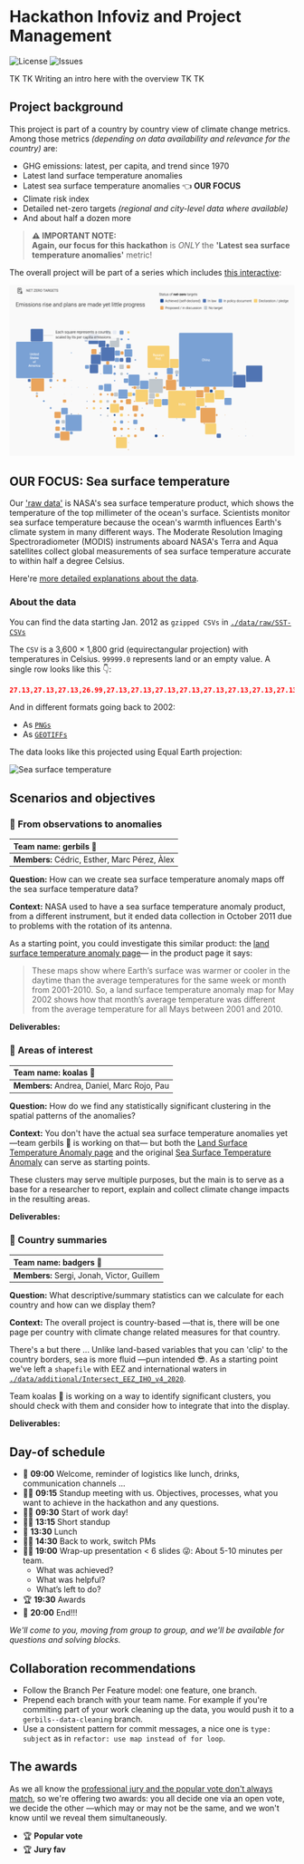 # Hackathon Infoviz and Project Management

![License](https://img.shields.io/github/license/fndvit/mds-udg-viz-i-dgcp-hackathon?style=for-the-badge) ![Issues](https://img.shields.io/github/issues/fndvit/mds-udg-viz-i-dgcp-hackathon?style=for-the-badge)

TK TK Writing an intro here with the overview TK TK

## Project background

This project is part of a country by country view of climate change metrics. Among those metrics *(depending on data availability and relevance for the country)* are:

* GHG emissions: latest, per capita, and trend since 1970
* Latest land surface temperature anomalies
* Latest sea surface temperature anomalies 👈 **OUR FOCUS**
* Climate risk index
* Detailed net-zero targets *(regional and city-level data where available)*
* And about half a dozen more

> **⚠ IMPORTANT NOTE:**  
> **Again, our focus for this hackathon** is *ONLY* the **'Latest sea surface temperature anomalies'** metric!

The overall project will be part of a series which includes [this interactive](https://www.unep.org/explore-topics/climate-action/what-we-do/climate-action-note/state-of-climate.html):

[![Screenshot of the interactive](preview-climate-change.png)](https://www.unep.org/explore-topics/climate-action/what-we-do/climate-action-note/state-of-climate.html "Climate Action Note")

## OUR FOCUS: Sea surface temperature

Our ['raw data'](https://mitpress.mit.edu/books/raw-data-oxymoron) is NASA's sea surface temperature product, which shows the temperature of the top millimeter of the ocean's surface. Scientists monitor sea surface temperature because the ocean's warmth influences Earth's climate system in many different ways. The Moderate Resolution Imaging Spectroradiometer (MODIS) instruments aboard NASA's Terra and Aqua satellites collect global measurements of sea surface temperature accurate to within half a degree Celsius.

Here're [more detailed explanations about the data](https://neo.gsfc.nasa.gov/view.php?datasetId=MYD28M).

### About the data

You can find the data starting Jan. 2012 as `gzipped CSVs` in [`./data/raw/SST-CSVs`](data/raw/SST-CSVs)

The `CSV` is a 3,600 × 1,800 grid (equirectangular projection) with temperatures in Celsius. `99999.0` represents land or an empty value. A single row looks like this 👇:

```json
27.13,27.13,27.13,26.99,27.13,27.13,27.13,27.13,27.13,27.13,27.13,27.13,27.13,27.13,26.99,26.99,26.99,26.99,26.84,26.84,26.84,26.84,26.84,26.7,26.84,26.84,26.84,26.84,26.84,26.84,26.84,26.84,26.84,26.84,26.99,26.84,26.84,26.84,26.7,26.7,26.7,26.7,26.7,26.84,26.84,26.84,26.84,26.84,26.7,26.7,26.55,26.55,26.55,26.41,26.41,26.41,26.41,26.41,26.41,26.26,26.26,26.26,26.26,26.26,26.41,26.41,26.41,26.26,26.26,26.41,26.26,26.26,26.41,26.41,26.41,26.41,26.41,26.41,26.41,26.41,26.41,26.41,26.55,26.55,26.55,26.55,26.55,26.55,26.55,26.55,26.55,26.55,26.55,26.55,26.55,26.55,26.41,26.55,26.7,26.55,26.7,26.7,26.7,26.55,26.55,26.55,26.55,26.41,26.41,26.41,26.41,26.26,26.26,26.11,26.11,26.11,26.11,26.11,26.11,26.11,26.11,26.11,26.11,26.11,26.11,26.11,26.11,26.26,26.26,26.26,26.26,26.26,26.26,26.11,26.11,26.26,26.26,26.26,26.26,26.11,26.26,26.26,26.41,26.26,26.41,26.41,26.55,26.41,26.55,26.55,26.55,26.55,26.55,26.41,26.41,26.41,26.41,26.26,26.26,26.26,26.26,26.26,26.41,26.41,26.41,26.41,26.26,26.26,26.11,26.11,26.11,26.11,26.11,26.11,25.97,25.97,25.97,25.97,25.97,25.97,25.97,25.82,25.82,25.82,25.82,25.82,25.82,25.97,25.97,25.97,25.97,25.97,25.97,25.97,25.82,25.82,25.68,25.68,25.68,25.68,25.68,25.53,25.53,25.68,25.68,25.68,25.68,25.68,25.53,25.53,25.53,25.53,25.53,25.39,25.39,25.39,25.39,25.39,25.24,25.24,25.24,25.24,25.24,25.39,25.39,25.39,25.39,25.24,25.39,25.39,25.39,25.39,25.39,25.24,25.39,25.24,25.24,25.24,25.24,25.24,25.24,25.39,25.24,25.24,25.24,25.24,25.24,25.53,25.24,25.24,25.24,25.24,25.24,25.24,25.24,25.24,25.24,25.24,25.24,25.09,25.09,25.24,25.24,25.39,25.39,25.39,25.24,25.24,25.09,24.95,24.95,24.8,24.8,25.09,25.09,25.09,24.95,24.95,24.8,24.95,24.8,24.66,24.66,24.8,24.66,24.8,24.66,24.66,24.66,24.51,24.51,24.66,24.51,24.51,24.51,24.51,24.66,24.66,24.8,24.8,24.95,24.95,24.95,24.95,24.95,24.95,24.95,24.95,25.09,25.09,25.09,25.09,25.09,25.09,24.95,24.95,24.95,24.95,24.8,24.66,24.66,24.66,24.51,24.37,24.37,24.22,24.07,24.07,24.07,24.07,24.07,24.07,24.22,24.07,24.07,24.07,24.07,23.93,24.07,24.07,23.93,23.93,23.78,23.93,24.07,24.07,24.07,23.93,23.93,23.78,23.78,23.64,23.49,23.49,23.64,23.64,23.49,23.64,23.35,23.35,23.35,23.49,23.93,23.64,23.64,23.78,23.78,23.64,23.64,23.64,23.78,23.64,23.49,23.49,23.35,23.35,23.2,23.35,23.49,23.2,23.2,23.06,23.2,23.06,23.2,23.06,22.91,22.76,22.76,22.91,22.91,22.91,22.91,22.91,22.76,22.91,22.91,22.91,22.91,22.91,22.91,22.91,23.06,23.2,23.06,23.06,23.06,23.06,22.91,22.76,22.91,22.76,22.91,23.06,23.06,23.06,23.06,23.06,23.06,23.2,23.2,23.2,23.2,23.2,23.49,23.93,23.93,24.07,23.93,24.22,24.51,24.07,23.93,23.78,23.78,23.78,23.78,23.78,23.64,23.35,23.06,23.06,23.35,23.93,23.35,23.2,23.2,23.06,23.06,23.2,23.2,23.2,23.2,22.91,22.91,22.91,22.62,22.47,22.47,22.91,23.06,23.06,23.06,22.91,22.76,22.76,22.62,22.47,22.33,22.33,22.47,22.47,22.33,22.91,23.06,23.06,23.06,23.06,23.2,23.64,23.78,23.78,23.64,23.78,23.64,23.64,23.64,23.49,22.91,22.91,22.91,22.91,22.91,22.91,22.91,23.06,22.76,22.76,22.91,22.76,22.47,22.33,22.33,22.33,22.18,22.18,22.04,21.89,21.89,21.89,22.04,22.04,22.04,21.74,21.6,21.45,21.45,21.31,21.6,21.45,21.31,21.31,21.31,21.6,21.74,21.74,21.89,22.04,21.89,22.04,22.04,22.04,21.89,22.04,22.18,22.33,22.33,22.33,22.76,22.76,22.91,22.91,22.76,22.47,22.18,22.18,22.04,22.04,22.04,21.89,21.89,21.89,21.89,21.89,22.04,22.18,22.47,22.76,22.91,22.91,22.91,22.76,22.62,22.33,22.04,22.04,22.18,22.33,22.76,22.76,22.62,22.47,22.47,22.62,22.76,22.62,22.62,22.62,22.62,22.62,22.62,22.33,22.33,22.47,22.33,22.62,22.62,22.47,21.89,21.89,21.89,21.89,21.74,21.31,21.31,21.31,21.45,21.45,21.45,21.6,21.74,21.89,22.04,22.04,22.33,22.33,22.33,22.33,22.04,22.04,22.04,22.04,21.89,21.74,22.04,22.18,22.04,22.18,22.47,22.47,22.47,22.47,22.62,22.76,22.76,22.62,22.76,22.76,22.76,22.76,22.76,22.76,22.91,23.06,23.06,23.06,23.06,23.2,23.2,23.2,23.2,23.06,23.06,23.49,23.78,23.93,24.37,24.66,24.37,24.37,24.37,24.37,24.51,24.66,24.8,24.66,24.66,24.66,24.37,24.37,24.51,24.8,24.95,25.09,25.53,25.68,25.82,25.97,26.26,26.41,26.41,26.41,26.55,26.41,26.55,26.41,26.26,26.11,26.11,26.11,26.11,26.11,26.26,26.41,26.41,26.26,26.26,26.26,26.41,26.41,26.41,26.55,26.55,26.7,26.7,26.84,27.13,27.43,27.72,27.86,27.86,27.86,27.86,28.3,28.44,28.59,28.59,28.59,28.74,28.74,28.59,28.59,28.59,29.03,29.17,29.17,29.17,29.32,29.32,29.17,29.17,29.17,29.17,29.32,29.32,29.32,29.32,29.32,29.17,29.46,29.61,29.61,29.61,29.46,29.61,29.76,29.76,29.76,29.76,29.9,29.9,29.76,29.61,33.54,99999.0,99999.0,99999.0,99999.0,99999.0,99999.0,99999.0,99999.0,99999.0,99999.0,99999.0,99999.0,99999.0,99999.0,99999.0,99999.0,99999.0,99999.0,99999.0,99999.0,99999.0,99999.0,99999.0,99999.0,99999.0,99999.0,99999.0,99999.0,99999.0,99999.0,99999.0,99999.0,99999.0,99999.0,99999.0,99999.0,99999.0,99999.0,99999.0,99999.0,99999.0,99999.0,99999.0,99999.0,99999.0,99999.0,99999.0,99999.0,99999.0,99999.0,99999.0,99999.0,99999.0,99999.0,99999.0,99999.0,99999.0,99999.0,99999.0,99999.0,99999.0,99999.0,99999.0,99999.0,99999.0,99999.0,99999.0,99999.0,99999.0,99999.0,99999.0,99999.0,29.61,29.61,99999.0,99999.0,99999.0,26.84,26.99,27.28,27.28,27.57,27.57,27.86,27.57,27.43,27.72,27.57,27.72,27.43,27.57,27.57,27.72,27.72,27.72,27.72,27.57,27.57,27.57,27.57,27.57,27.57,27.57,27.57,27.57,27.43,27.43,27.43,27.43,27.57,27.43,27.43,27.43,27.43,27.43,27.28,27.28,27.43,27.57,27.28,27.28,27.28,27.28,27.13,27.13,27.13,27.13,27.13,27.13,27.13,27.13,27.13,27.13,27.13,27.13,27.13,27.28,27.28,27.28,27.13,27.13,27.13,27.28,27.28,27.13,26.99,27.13,27.13,27.28,26.99,27.28,27.28,27.28,27.28,27.43,27.57,27.43,27.28,27.13,27.13,27.43,27.28,26.99,27.13,27.13,27.13,27.13,27.28,27.13,26.99,26.99,26.99,26.99,26.84,26.7,26.7,26.7,26.99,26.99,26.99,26.99,26.99,26.84,26.7,26.84,26.84,27.13,27.57,27.72,28.3,28.44,28.74,28.88,28.88,28.74,28.74,28.74,28.74,28.74,28.44,28.44,28.15,28.15,28.15,27.72,27.86,27.86,28.01,28.01,28.01,28.01,27.43,26.84,26.7,99999.0,99999.0,99999.0,99999.0,99999.0,99999.0,99999.0,99999.0,99999.0,99999.0,25.68,26.41,26.55,26.41,26.26,26.41,26.41,26.41,26.55,26.84,26.7,26.7,26.84,26.7,26.84,26.7,99999.0,99999.0,99999.0,99999.0,99999.0,99999.0,99999.0,99999.0,99999.0,99999.0,99999.0,99999.0,99999.0,99999.0,99999.0,99999.0,99999.0,99999.0,99999.0,99999.0,99999.0,27.86,27.72,27.57,27.43,27.43,27.72,27.72,28.01,28.01,28.3,28.3,28.59,28.01,28.15,28.3,28.44,28.59,28.44,28.01,27.86,27.72,27.72,27.43,27.57,27.72,27.57,27.43,27.43,27.28,27.13,27.13,27.28,27.43,27.57,27.86,27.86,28.3,28.59,28.59,28.59,28.59,28.59,28.59,28.59,28.59,28.59,28.44,28.59,28.59,28.59,28.59,28.59,28.59,27.72,27.57,27.57,28.3,28.44,28.59,28.74,28.44,28.44,28.44,28.3,28.15,28.3,28.3,28.3,28.15,28.3,28.15,28.01,27.86,28.01,28.01,28.3,28.3,28.3,28.3,28.15,28.3,28.3,28.44,28.44,28.44,28.3,28.44,28.74,28.74,28.44,28.59,28.59,28.59,28.59,28.74,28.59,28.3,28.44,28.3,28.3,28.15,28.44,28.59,28.3,28.3,28.3,28.44,28.44,28.44,28.3,28.44,28.3,28.15,28.44,28.44,28.3,28.44,28.44,28.59,28.44,28.44,28.44,28.44,28.44,28.44,28.44,28.59,28.59,28.59,28.59,28.74,28.74,28.74,28.74,28.59,28.59,28.44,28.44,28.3,28.44,28.44,28.3,28.15,28.15,28.15,28.15,28.01,28.01,28.15,28.3,28.15,28.15,28.15,28.15,28.3,28.3,28.44,28.3,28.44,28.44,28.44,28.44,28.3,28.44,28.44,28.3,28.3,28.3,28.15,28.15,28.15,28.01,28.01,28.01,28.15,28.15,28.01,28.15,28.01,27.86,27.86,28.01,28.01,28.15,28.01,27.86,28.01,28.01,27.86,28.01,28.01,28.01,27.86,27.86,27.86,28.01,28.01,28.01,27.86,27.86,27.86,27.86,27.86,27.72,27.86,27.72,27.72,27.72,27.72,27.72,27.72,27.57,27.72,27.72,27.57,27.72,27.57,27.72,27.57,27.57,27.57,27.72,27.72,27.57,27.43,27.43,27.43,27.43,27.43,27.43,27.43,27.43,27.28,27.28,27.28,27.28,27.28,27.43,27.43,27.43,27.43,27.28,27.43,27.43,27.28,27.28,27.43,27.43,27.43,27.43,27.43,27.28,27.28,27.57,27.57,27.43,27.43,27.43,27.43,27.43,27.43,27.57,27.57,27.72,27.72,27.72,27.57,27.57,27.57,27.57,27.57,27.57,27.57,27.57,27.57,27.57,27.57,27.57,27.57,27.57,27.57,27.57,27.57,27.57,27.43,27.43,27.43,27.43,27.43,27.43,27.28,27.28,27.28,27.43,27.43,27.43,27.28,27.28,27.28,27.43,27.57,27.57,27.57,27.43,27.28,27.28,27.28,27.28,27.43,27.28,27.28,27.43,27.28,27.43,27.43,27.28,27.28,27.28,27.28,27.28,27.43,27.57,27.43,27.57,27.57,27.43,27.57,27.72,27.72,27.57,27.72,27.72,27.43,27.57,27.57,27.43,27.28,27.28,27.28,27.28,27.28,27.43,27.43,27.57,27.43,27.43,27.43,27.72,27.57,27.57,27.43,27.43,27.43,27.43,27.43,27.57,27.57,27.57,27.57,27.57,27.57,27.57,27.57,27.43,27.43,27.28,27.28,27.28,27.13,26.99,26.84,26.99,26.99,27.13,27.13,26.84,26.84,26.7,26.99,26.99,27.13,26.99,26.84,26.84,26.99,26.99,27.13,27.13,26.99,26.99,26.84,26.84,26.84,27.13,27.13,27.13,27.13,27.13,27.13,27.28,27.13,27.13,26.99,26.99,26.7,26.84,26.84,26.84,26.99,26.99,26.84,26.99,26.84,26.84,26.84,26.84,26.84,26.84,26.84,26.99,26.99,26.84,26.99,26.84,26.84,26.84,26.84,26.84,26.55,26.7,26.84,26.7,26.7,26.84,26.7,26.7,26.7,26.7,26.7,26.84,26.84,26.7,26.84,26.7,26.55,26.55,26.55,26.41,26.55,26.41,26.41,26.41,26.41,26.26,26.11,26.11,26.11,26.11,25.97,25.97,25.97,25.97,25.97,25.97,26.11,26.11,26.26,26.11,26.11,26.11,25.97,26.11,26.11,26.11,25.97,26.11,26.11,25.97,25.97,25.82,25.97,25.97,25.82,25.97,25.97,25.97,25.82,25.82,25.97,25.97,25.97,25.82,25.97,26.11,26.11,26.11,26.11,26.11,26.11,25.97,25.97,25.82,25.82,25.97,25.82,25.82,25.82,25.82,25.82,25.82,25.68,25.68,25.53,25.53,25.39,25.39,25.39,25.39,25.24,25.24,25.24,25.24,25.24,25.39,25.39,25.24,25.09,25.24,25.09,25.09,25.09,24.95,24.8,24.8,24.8,24.8,24.8,24.8,24.8,24.66,24.8,24.8,24.8,24.8,24.66,24.66,24.66,24.51,24.51,24.51,24.51,24.51,24.37,24.51,24.66,24.66,24.51,24.51,24.37,24.37,24.51,24.51,24.51,24.66,24.8,24.66,24.51,24.37,24.22,24.22,24.07,24.22,24.07,23.78,23.64,23.64,23.78,23.78,23.64,23.64,23.64,23.78,23.78,23.78,23.93,24.07,24.07,23.64,23.64,23.49,23.35,23.2,23.35,22.91,22.76,22.62,22.33,22.47,22.18,21.74,21.45,21.31,21.02,20.87,20.87,20.72,20.72,20.72,20.72,20.72,20.72,20.58,20.58,20.14,20.14,20.0,19.85,19.85,19.56,19.7,19.7,19.56,19.41,19.41,19.41,19.41,19.41,19.41,19.27,19.12,18.98,99999.0,99999.0,99999.0,99999.0,99999.0,99999.0,99999.0,99999.0,99999.0,99999.0,99999.0,99999.0,99999.0,99999.0,99999.0,99999.0,99999.0,99999.0,99999.0,99999.0,99999.0,99999.0,99999.0,99999.0,99999.0,99999.0,99999.0,99999.0,99999.0,99999.0,99999.0,99999.0,99999.0,99999.0,99999.0,99999.0,99999.0,99999.0,99999.0,99999.0,99999.0,99999.0,99999.0,99999.0,99999.0,99999.0,99999.0,99999.0,99999.0,99999.0,99999.0,99999.0,99999.0,99999.0,99999.0,99999.0,99999.0,99999.0,99999.0,99999.0,99999.0,99999.0,99999.0,99999.0,99999.0,99999.0,99999.0,99999.0,99999.0,99999.0,99999.0,99999.0,99999.0,99999.0,99999.0,99999.0,99999.0,99999.0,99999.0,99999.0,99999.0,99999.0,99999.0,99999.0,99999.0,99999.0,99999.0,99999.0,99999.0,99999.0,99999.0,99999.0,99999.0,99999.0,99999.0,99999.0,99999.0,99999.0,99999.0,99999.0,99999.0,99999.0,99999.0,99999.0,99999.0,99999.0,99999.0,99999.0,99999.0,99999.0,99999.0,99999.0,99999.0,99999.0,99999.0,99999.0,99999.0,99999.0,99999.0,99999.0,99999.0,99999.0,99999.0,99999.0,99999.0,99999.0,99999.0,99999.0,99999.0,99999.0,99999.0,99999.0,99999.0,99999.0,99999.0,99999.0,99999.0,99999.0,99999.0,99999.0,99999.0,99999.0,99999.0,99999.0,99999.0,99999.0,99999.0,99999.0,99999.0,99999.0,99999.0,99999.0,99999.0,99999.0,99999.0,99999.0,99999.0,99999.0,99999.0,99999.0,99999.0,99999.0,99999.0,99999.0,99999.0,99999.0,99999.0,99999.0,99999.0,99999.0,99999.0,99999.0,99999.0,99999.0,99999.0,99999.0,99999.0,99999.0,99999.0,99999.0,99999.0,99999.0,99999.0,99999.0,99999.0,99999.0,99999.0,99999.0,99999.0,99999.0,99999.0,99999.0,99999.0,99999.0,99999.0,99999.0,99999.0,99999.0,99999.0,99999.0,99999.0,99999.0,99999.0,99999.0,99999.0,99999.0,99999.0,99999.0,99999.0,99999.0,99999.0,99999.0,99999.0,99999.0,99999.0,99999.0,99999.0,99999.0,99999.0,99999.0,99999.0,99999.0,99999.0,99999.0,99999.0,99999.0,99999.0,99999.0,99999.0,99999.0,99999.0,99999.0,99999.0,99999.0,99999.0,99999.0,99999.0,99999.0,99999.0,99999.0,99999.0,99999.0,99999.0,99999.0,99999.0,99999.0,99999.0,99999.0,99999.0,99999.0,99999.0,99999.0,99999.0,99999.0,99999.0,99999.0,99999.0,99999.0,99999.0,99999.0,99999.0,99999.0,99999.0,99999.0,99999.0,99999.0,99999.0,99999.0,99999.0,99999.0,99999.0,99999.0,99999.0,99999.0,99999.0,99999.0,99999.0,99999.0,99999.0,99999.0,99999.0,99999.0,99999.0,99999.0,99999.0,99999.0,99999.0,99999.0,99999.0,99999.0,99999.0,99999.0,99999.0,99999.0,99999.0,99999.0,99999.0,99999.0,99999.0,99999.0,99999.0,99999.0,99999.0,99999.0,99999.0,99999.0,99999.0,99999.0,99999.0,99999.0,99999.0,99999.0,99999.0,99999.0,99999.0,99999.0,99999.0,99999.0,99999.0,99999.0,99999.0,99999.0,99999.0,99999.0,99999.0,99999.0,99999.0,99999.0,99999.0,99999.0,99999.0,99999.0,99999.0,99999.0,99999.0,99999.0,99999.0,99999.0,99999.0,99999.0,99999.0,99999.0,99999.0,99999.0,99999.0,99999.0,99999.0,99999.0,99999.0,99999.0,99999.0,99999.0,99999.0,99999.0,99999.0,99999.0,99999.0,99999.0,99999.0,99999.0,99999.0,99999.0,99999.0,99999.0,99999.0,99999.0,99999.0,99999.0,99999.0,99999.0,99999.0,99999.0,99999.0,99999.0,99999.0,99999.0,99999.0,99999.0,99999.0,99999.0,99999.0,99999.0,99999.0,99999.0,99999.0,99999.0,99999.0,99999.0,99999.0,99999.0,99999.0,99999.0,99999.0,99999.0,99999.0,99999.0,99999.0,99999.0,99999.0,99999.0,99999.0,99999.0,99999.0,99999.0,99999.0,99999.0,99999.0,99999.0,99999.0,99999.0,99999.0,99999.0,99999.0,99999.0,99999.0,99999.0,99999.0,99999.0,99999.0,99999.0,99999.0,99999.0,99999.0,99999.0,99999.0,99999.0,99999.0,99999.0,99999.0,99999.0,99999.0,99999.0,99999.0,99999.0,99999.0,99999.0,99999.0,99999.0,99999.0,99999.0,99999.0,99999.0,99999.0,99999.0,99999.0,99999.0,99999.0,99999.0,99999.0,99999.0,99999.0,99999.0,99999.0,99999.0,99999.0,99999.0,99999.0,99999.0,99999.0,99999.0,99999.0,99999.0,99999.0,99999.0,99999.0,99999.0,99999.0,99999.0,99999.0,99999.0,99999.0,99999.0,99999.0,99999.0,99999.0,99999.0,99999.0,99999.0,99999.0,99999.0,25.09,25.39,25.39,25.39,99999.0,99999.0,99999.0,99999.0,99999.0,99999.0,99999.0,99999.0,99999.0,99999.0,99999.0,99999.0,99999.0,99999.0,99999.0,99999.0,99999.0,99999.0,99999.0,99999.0,99999.0,99999.0,99999.0,99999.0,99999.0,99999.0,99999.0,99999.0,99999.0,99999.0,99999.0,99999.0,99999.0,99999.0,99999.0,99999.0,99999.0,99999.0,99999.0,99999.0,99999.0,99999.0,99999.0,28.15,28.01,27.86,27.86,28.01,28.15,28.15,28.15,28.3,28.44,29.03,29.03,29.17,29.17,29.03,28.88,28.88,28.88,28.88,28.88,28.88,29.03,29.17,29.32,29.46,29.61,29.61,29.61,29.76,99999.0,99999.0,99999.0,99999.0,99999.0,99999.0,99999.0,99999.0,99999.0,99999.0,99999.0,99999.0,99999.0,99999.0,99999.0,99999.0,99999.0,99999.0,99999.0,99999.0,99999.0,99999.0,99999.0,99999.0,99999.0,99999.0,99999.0,99999.0,99999.0,99999.0,99999.0,99999.0,99999.0,99999.0,99999.0,99999.0,99999.0,99999.0,99999.0,99999.0,99999.0,99999.0,99999.0,99999.0,99999.0,99999.0,99999.0,99999.0,99999.0,99999.0,99999.0,99999.0,99999.0,99999.0,99999.0,99999.0,99999.0,99999.0,99999.0,99999.0,99999.0,99999.0,99999.0,99999.0,99999.0,99999.0,99999.0,99999.0,99999.0,99999.0,99999.0,99999.0,99999.0,99999.0,99999.0,99999.0,99999.0,99999.0,99999.0,99999.0,99999.0,99999.0,99999.0,99999.0,99999.0,99999.0,99999.0,99999.0,99999.0,99999.0,99999.0,99999.0,99999.0,99999.0,99999.0,99999.0,99999.0,99999.0,99999.0,99999.0,99999.0,99999.0,99999.0,99999.0,99999.0,99999.0,99999.0,99999.0,99999.0,99999.0,99999.0,99999.0,99999.0,99999.0,99999.0,99999.0,99999.0,99999.0,99999.0,99999.0,99999.0,99999.0,99999.0,99999.0,99999.0,99999.0,99999.0,99999.0,99999.0,99999.0,99999.0,99999.0,99999.0,99999.0,99999.0,99999.0,99999.0,99999.0,99999.0,99999.0,99999.0,99999.0,99999.0,99999.0,99999.0,99999.0,99999.0,99999.0,99999.0,99999.0,99999.0,99999.0,99999.0,99999.0,99999.0,99999.0,99999.0,99999.0,99999.0,99999.0,99999.0,99999.0,99999.0,99999.0,99999.0,99999.0,99999.0,99999.0,99999.0,99999.0,99999.0,99999.0,99999.0,99999.0,99999.0,99999.0,99999.0,99999.0,99999.0,99999.0,99999.0,99999.0,99999.0,99999.0,99999.0,99999.0,99999.0,99999.0,99999.0,99999.0,99999.0,99999.0,99999.0,99999.0,99999.0,99999.0,99999.0,99999.0,99999.0,99999.0,99999.0,99999.0,99999.0,99999.0,99999.0,99999.0,26.99,27.13,27.13,27.13,27.13,27.28,27.28,27.13,27.13,27.13,27.13,27.13,27.13,27.13,27.13,27.13,27.13,27.13,27.13,27.13,26.99,27.13,26.99,27.13,27.13,27.13,27.13,27.13,27.13,27.13,27.13,27.13,27.13,27.13,27.13,27.13,27.13,27.13,27.13,27.13,27.13,27.13,27.13,27.13,27.13,26.99,26.99,26.99,26.99,26.99,26.99,26.99,27.13,27.13,27.28,27.28,27.28,27.28,27.28,27.28,27.28,27.28,27.28,27.28,27.28,27.28,27.13,27.13,27.13,27.13,27.28,27.13,27.13,27.28,27.28,27.28,27.28,27.28,27.28,27.28,27.28,27.28,27.28,27.13,27.13,27.13,26.99,26.84,26.84,26.99,26.84,26.55,26.55,26.55,26.55,26.99,26.99,27.13,27.28,27.28,26.41,26.26,99999.0,99999.0,99999.0,99999.0,99999.0,99999.0,99999.0,99999.0,99999.0,99999.0,99999.0,99999.0,99999.0,99999.0,99999.0,99999.0,99999.0,99999.0,99999.0,99999.0,99999.0,99999.0,99999.0,99999.0,99999.0,99999.0,99999.0,99999.0,99999.0,99999.0,99999.0,99999.0,99999.0,99999.0,99999.0,99999.0,99999.0,99999.0,99999.0,99999.0,99999.0,99999.0,99999.0,99999.0,99999.0,99999.0,99999.0,99999.0,99999.0,99999.0,99999.0,99999.0,99999.0,99999.0,99999.0,99999.0,99999.0,99999.0,99999.0,99999.0,99999.0,99999.0,99999.0,99999.0,99999.0,99999.0,99999.0,99999.0,99999.0,99999.0,99999.0,99999.0,99999.0,99999.0,99999.0,99999.0,99999.0,99999.0,99999.0,99999.0,99999.0,99999.0,99999.0,99999.0,99999.0,99999.0,99999.0,99999.0,99999.0,99999.0,99999.0,99999.0,99999.0,99999.0,99999.0,99999.0,99999.0,99999.0,99999.0,99999.0,99999.0,99999.0,99999.0,99999.0,99999.0,99999.0,99999.0,99999.0,99999.0,99999.0,99999.0,99999.0,99999.0,99999.0,99999.0,99999.0,99999.0,99999.0,99999.0,99999.0,99999.0,99999.0,99999.0,99999.0,99999.0,99999.0,99999.0,99999.0,99999.0,99999.0,99999.0,99999.0,99999.0,99999.0,99999.0,99999.0,99999.0,99999.0,99999.0,99999.0,99999.0,99999.0,99999.0,99999.0,99999.0,99999.0,99999.0,99999.0,99999.0,99999.0,99999.0,99999.0,99999.0,99999.0,99999.0,99999.0,99999.0,99999.0,99999.0,99999.0,99999.0,99999.0,99999.0,99999.0,99999.0,99999.0,99999.0,99999.0,99999.0,99999.0,99999.0,99999.0,99999.0,99999.0,99999.0,99999.0,99999.0,99999.0,99999.0,99999.0,99999.0,99999.0,99999.0,99999.0,99999.0,99999.0,99999.0,99999.0,99999.0,99999.0,99999.0,99999.0,99999.0,99999.0,99999.0,99999.0,99999.0,99999.0,99999.0,99999.0,99999.0,99999.0,99999.0,99999.0,99999.0,28.3,27.86,28.01,27.72,29.61,26.7,26.84,27.57,30.48,28.15,27.72,27.72,27.86,99999.0,99999.0,99999.0,99999.0,99999.0,29.32,99999.0,99999.0,99999.0,99999.0,99999.0,99999.0,99999.0,99999.0,99999.0,99999.0,99999.0,99999.0,99999.0,99999.0,99999.0,99999.0,99999.0,99999.0,99999.0,99999.0,99999.0,99999.0,99999.0,99999.0,99999.0,99999.0,99999.0,99999.0,99999.0,99999.0,99999.0,99999.0,99999.0,99999.0,99999.0,99999.0,99999.0,99999.0,99999.0,99999.0,99999.0,99999.0,99999.0,99999.0,99999.0,99999.0,99999.0,99999.0,99999.0,99999.0,99999.0,99999.0,99999.0,99999.0,99999.0,99999.0,99999.0,99999.0,99999.0,99999.0,99999.0,99999.0,99999.0,99999.0,99999.0,99999.0,99999.0,99999.0,99999.0,99999.0,99999.0,99999.0,99999.0,99999.0,99999.0,99999.0,99999.0,99999.0,99999.0,99999.0,99999.0,99999.0,99999.0,99999.0,99999.0,99999.0,99999.0,99999.0,99999.0,99999.0,99999.0,99999.0,99999.0,99999.0,99999.0,99999.0,99999.0,99999.0,99999.0,99999.0,99999.0,99999.0,99999.0,99999.0,99999.0,99999.0,99999.0,99999.0,99999.0,99999.0,99999.0,99999.0,99999.0,99999.0,99999.0,99999.0,99999.0,99999.0,99999.0,99999.0,99999.0,99999.0,99999.0,99999.0,99999.0,99999.0,99999.0,99999.0,99999.0,99999.0,99999.0,99999.0,99999.0,99999.0,99999.0,99999.0,99999.0,99999.0,99999.0,99999.0,99999.0,99999.0,99999.0,99999.0,99999.0,99999.0,99999.0,99999.0,99999.0,99999.0,99999.0,99999.0,99999.0,99999.0,99999.0,99999.0,99999.0,99999.0,99999.0,99999.0,99999.0,99999.0,99999.0,99999.0,99999.0,99999.0,99999.0,99999.0,99999.0,99999.0,99999.0,99999.0,99999.0,99999.0,99999.0,99999.0,99999.0,99999.0,99999.0,99999.0,99999.0,99999.0,99999.0,99999.0,99999.0,99999.0,99999.0,99999.0,99999.0,99999.0,99999.0,99999.0,99999.0,99999.0,99999.0,99999.0,99999.0,99999.0,99999.0,99999.0,99999.0,99999.0,99999.0,99999.0,99999.0,99999.0,99999.0,99999.0,23.64,99999.0,99999.0,24.95,24.37,23.93,24.37,24.8,24.51,99999.0,24.95,24.22,24.37,24.37,24.51,24.51,24.66,24.37,24.22,24.22,24.22,24.07,24.22,24.37,24.51,24.51,24.22,24.22,24.37,24.37,24.37,24.22,24.37,24.66,24.8,24.95,25.09,25.24,25.24,25.24,25.39,25.39,25.53,25.53,25.53,25.53,25.68,25.39,25.53,25.97,25.82,25.68,25.68,25.53,25.97,25.97,26.26,26.55,26.7,26.84,27.13,27.43,27.57,27.57,27.57,27.57,27.72,27.72,27.72,27.72,27.72,27.43,27.43,99999.0,99999.0,99999.0,27.28,26.99,26.99,26.99,27.13,27.43,27.72,27.86,27.72,27.43,26.84,28.01,28.01,27.86,27.86,26.99,27.13,27.57,27.72,27.57,27.43,27.43,27.57,27.57,27.57,27.57,27.57,27.57,27.72,27.86,27.72,27.57,27.28,27.28,27.28,27.72,27.43,27.43,27.43,27.43,27.28,27.28,27.28,27.28,27.28,27.28,27.28,27.28,27.13,27.28,27.43,27.28,27.13,27.13,26.99,26.99,27.13,27.13,27.13,27.28,27.28,27.28,27.28,27.13,27.28,27.28,26.99,26.84,26.99,27.13,27.28,26.99,27.13,27.13,27.43,27.57,27.57,27.72,27.43,27.28,26.99,27.13,27.13,26.99,26.99,27.13,27.28,27.28,27.13,27.13,27.72,27.72,27.57,27.43,27.43,27.43,27.28,27.28,27.28,27.43,27.43,27.28,27.57,27.43,27.13,26.99,27.28,27.43,27.57,27.57,28.01,27.86,27.86,27.86,28.01,27.86,27.86,27.86,27.86,27.86,28.15,28.15,28.01,28.01,28.15,28.3,28.01,27.72,27.86,27.86,27.72,27.72,27.57,27.57,27.57,27.57,27.72,27.86,27.86,27.86,27.86,27.86,27.86,27.72,27.72,27.72,27.72,27.86,27.86,27.86,27.72,27.72,27.72,27.57,27.57,27.57,27.43,27.43,27.57,27.43,27.57,27.43,27.43,27.43,27.43,27.43,27.43,27.28,27.28,27.43,27.57,27.57,27.57,27.57,27.57,27.43,27.43,27.43,27.43,27.43,27.13,27.13,27.28,27.28,27.28,27.28,27.28,27.13,27.13,27.13,26.99,26.84,26.84,26.84,26.99,26.84,27.13,27.13,27.13,27.28,27.43,27.43,27.43,27.43,27.43,27.57,27.72,27.72,27.72,27.86,27.86,27.86,28.01,28.01,28.15,28.15,28.3,28.3,28.44,28.59,28.74,28.74,28.74,28.59,28.59,28.74,28.88,28.74,28.74,28.74,28.88,29.03,29.03,29.03,29.03,29.17,29.17,29.17,29.03,28.88,29.03,29.03,28.88,28.74,28.74,28.59,28.59,28.59,28.44,28.44,28.44,28.44,28.59,28.44,28.59,28.74,28.74,28.88,28.88,28.88,28.88,28.88,28.74,28.88,28.88,28.88,28.88,28.88,28.88,28.88,28.88,28.88,28.88,29.03,29.03,28.88,28.88,28.88,29.03,29.03,29.03,29.17,29.17,29.17,29.32,29.32,29.32,29.17,29.17,29.17,29.17,29.17,29.17,29.17,29.17,29.17,29.17,29.17,29.17,29.17,29.03,29.17,29.17,29.17,29.03,29.03,29.03,29.03,28.88,28.88,28.88,28.88,28.88,28.88,28.88,28.88,28.88,28.74,28.74,28.88,28.74,28.74,28.59,28.59,28.59,28.59,28.59,28.59,28.59,28.59,28.59,28.44,28.44,28.44,28.44,28.44,28.44,28.3,28.44,28.44,28.44,28.44,28.44,28.59,28.59,28.59,28.44,28.59,28.59,28.59,28.59,28.59,28.59,28.59,28.74,28.74,28.74,28.74,28.74,28.74,28.59,28.59,28.44,28.59,28.44,28.3,28.3,28.3,28.15,28.15,28.15,28.15,28.15,28.15,28.15,28.3,28.15,28.3,28.3,28.15,28.15,28.3,28.3,28.3,28.15,28.15,28.15,28.15,28.15,28.15,28.15,28.15,28.15,28.15,28.15,28.15,28.15,28.15,28.15,28.01,28.15,28.15,28.15,28.01,28.01,28.01,28.01,28.01,28.01,28.01,28.01,28.15,28.15,28.15,28.15,28.01,28.01,28.15,28.01,28.01,28.15,28.15,28.15,28.01,28.01,28.01,28.01,28.01,28.01,28.01,27.86,27.86,28.01,27.86,28.01,28.01,28.01,28.01,28.15,28.15,28.15,28.15,28.15,28.15,28.01,28.15,28.15,28.15,28.15,28.15,28.15,28.15,28.15,28.15,28.15,28.15,28.01,28.15,28.15,28.15,28.01,28.01,28.01,28.01,28.01,28.15,28.01,28.01,28.15,28.15,28.15,28.15,28.15,28.3,28.3,28.15,28.15,28.15,28.01,28.01,27.86,27.86,27.86,27.86,28.01,27.86,27.86,27.86,27.86,27.86,27.86,27.72,27.72,27.72,27.72,27.57,27.57,27.57,27.57,27.57,27.57,27.57,27.43,27.57,27.57,27.57,27.57,27.57,27.57,27.72,27.72,27.57,27.57,27.72,27.72,27.72,27.72,27.72,27.57,27.57,27.57,27.43,27.57,27.57,27.43,27.43,27.43,27.43,27.43,27.43,27.28,27.13,27.28,27.43,27.57,27.43,27.43,27.43,27.43,27.43,27.43,27.28,27.13,27.13,26.99,26.99,26.99,26.84,26.84,26.84,26.84,26.84,26.84,26.84,26.84,26.84,26.84,26.84,26.99,26.99,26.99,27.13,27.13,27.13,27.13,27.13,27.28,27.28,27.13,27.13,27.28,27.28,27.43,27.57,27.57,27.43,27.43,27.43,27.43,27.43,27.43,27.43,27.28,27.28,27.13,27.13,27.13,27.13,27.13,27.13,27.28,27.28
```

And in different formats going back to 2002:

* As [`PNGs`](https://neo.gsfc.nasa.gov/archive/rgb/MYD28M/)
* As [`GEOTIFFs`](https://neo.gsfc.nasa.gov/archive/geotiff/MYD28M/)

The data looks like this projected using Equal Earth projection:

![Sea surface temperature](https://interactives.unenvironment.org/explore-topics/climate-action/what-we-do/climate-action-note/ocean.jpg)

## Scenarios and objectives

### 🧐 From observations to anomalies

|**Team name:** gerbils 🐹|
|:------|
|**Members:** Cédric, Esther, Marc Pérez, Àlex|

**Question:** How can we create sea surface temperature anomaly maps off the sea surface temperature data?

**Context:** NASA used to have a sea surface temperature anomaly product, from a different instrument, but it ended data collection in October 2011 due to problems with the rotation of its antenna.

As a starting point, you could investigate this similar product: the [land surface temperature anomaly page](https://neo.gsfc.nasa.gov/view.php?datasetId=MOD_LSTAD_M)— in the product page it says:
> These maps show where Earth’s surface was warmer or cooler in the daytime than the average temperatures for the same week or month from 2001-2010. So, a land surface temperature anomaly map for May 2002 shows how that month’s average temperature was different from the average temperature for all Mays between 2001 and 2010.

**Deliverables:**

### 🤔 Areas of interest

|**Team name:** koalas 🐨|
|:------|
|**Members:** Andrea, Daniel, Marc Rojo, Pau|

**Question:** How do we find any statistically significant clustering in the spatial patterns of the anomalies?

**Context:** You don't have the actual sea surface temperature anomalies yet —team gerbils 🐹 is working on that— but both the [Land Surface Temperature Anomaly page](https://neo.gsfc.nasa.gov/view.php?datasetId=MOD_LSTAD_M) and the original [Sea Surface Temperature Anomaly](https://neo.gsfc.nasa.gov/view.php?datasetId=AMSRE_SSTAn_M) can serve as starting points.

These clusters may serve multiple purposes, but the main is to serve as a base for a researcher to report, explain and collect climate change impacts in the resulting areas.

**Deliverables:**

### 🎨 Country summaries

|**Team name:** badgers 🦡|
|:------|
|**Members:** Sergi, Jonah, Victor, Guillem|

**Question:** What descriptive/summary statistics can we calculate for each country and how can we display them?

**Context:** The overall project is country-based —that is, there will be one page per country with climate change related measures for that country.

There's a but there ... Unlike land-based variables that you can 'clip' to the country borders, sea is more fluid —pun intended 😎. As a starting point we've left a `shapefile` with EEZ and international waters in [`./data/additional/Intersect_EEZ_IHO_v4_2020`](data/additional/Intersect_EEZ_IHO_v4_2020).

Team koalas 🐨 is working on a way to identify significant clusters, you should check with them and consider how to integrate that into the display.

**Deliverables:**

## Day-of schedule

* 👋 **09:00** Welcome, reminder of logistics like lunch, drinks, communication channels ...
* 🙋‍♀️ **09:15** Standup meeting with us. Objectives, processes, what you want to achieve in the hackathon and any questions.
* 👩‍💻 **09:30** Start of work day!
* 🙋‍♀️ **13:15** Short standup
* 🍱 **13:30** Lunch
* 👩‍💻 **14:30** Back to work, switch PMs
* 🧑‍🏫 **19:00** Wrap-up presentation < 6 slides 😜: About 5-10 minutes per team.
  * What was achieved?
  * What was helpful?
  * What’s left to do?
* 🏆 **19:30** Awards
* 🥳 **20:00** End!!!

*We'll come to you, moving from group to group, and we'll be available for questions and solving blocks.*

## Collaboration recommendations

* Follow the Branch Per Feature model: one feature, one branch.
* Prepend each branch with your team name. For example if you're commiting part of your work cleaning up the data, you would push it to a `gerbils--data-cleaning` branch.
* Use a consistent pattern for commit messages, a nice one is `type: subject` as in `refactor: use map instead of for loop`.

## The awards

As we all know the [professional jury and the popular vote don't always match](https://www.youtube.com/watch?v=4uGN9efcACw), so we're offering two awards: you all decide one via an open vote, we decide the other —which may or may not be the same, and we won't know until we reveal them simultaneously.

* 🏆 **Popular vote**
* 🏆 **Jury fav**
